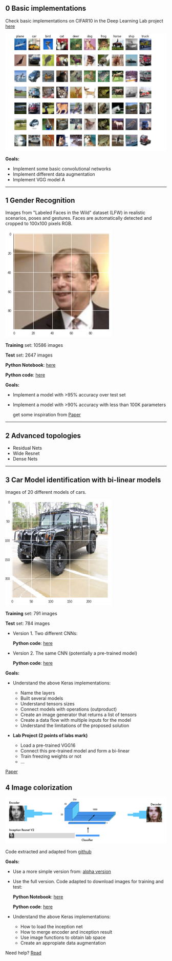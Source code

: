 
## 0 Basic implementations

Check basic implementations on CIFAR10 in the Deep Learning Lab project [here](https://github.com/RParedesPalacios/DeepLearningLab/tree/master/Examples/CIFAR)

![Cifar10](cifar10.png)

**Goals:**
* Implement some basic convolutional networks
* Implement different data augmentation
* Implement VGG model A

---

## 1 Gender Recognition

Images from "Labeled Faces in the Wild" dataset (LFW) in realistic scenarios, poses and gestures. Faces are automatically detected and cropped to 100x100 pixels RGB.


![Face example](face.png)


**Training** set: 10586 images

**Test** set: 2647 images 


**Python Notebook**: [here](gender.ipynb)

**Python code**: [here](gender.py)

**Goals:**
* Implement a model with >95% accuracy over test set
* Implement a model with >90% accuracy with less than 100K parameters
  
  get some inspiration from [Paper](https://pdfs.semanticscholar.org/d0eb/3fd1b1750242f3bb39ce9ac27fc8cc7c5af0.pdf)
    
---

## 2 Advanced topologies 

* Residual Nets
* Wide Resnet 
* Dense Nets

---

## 3 Car Model identification with bi-linear models

Images of 20 different models of cars.

![Cars](cars.png)

**Training** set: 791 images

**Test** set: 784 images 

* Version 1. Two different CNNs:

  **Python code**: [here](cars1.py)

* Version 2. The same CNN (potentially a pre-trained model)

  **Python code**: [here](cars2.py)

**Goals:**
* Understand the above Keras implementations:
  * Name the layers
  * Built several models
  * Understand tensors sizes
  * Connect models with operations (outproduct)
  * Create an image generator that returns a list of tensors
  * Create a data flow with multiple inputs for the model
  * Understand the limitations of the proposed solution

* **Lab Project (2 points of labs mark)**
  * Load a pre-trained VGG16 
  * Connect this pre-trained model and form a bi-linear
  * Train freezing weights or not
  * ...
  
[Paper](https://pdfs.semanticscholar.org/3a30/7b7e2e742dd71b6d1ca7fde7454f9ebd2811.pdf)


## 4 Image colorization

![Cars](color.png)

Code extracted and adapted from [github](https://github.com/emilwallner/Coloring-greyscale-images-in-Keras)

**Goals:**

* Use a more simple version from: [alpha version](https://github.com/emilwallner/Coloring-greyscale-images-in-Keras/tree/master/floydhub/Alpha-version)

* Use the full version. Code adapted to download images for training and test:

	**Python Notebook**: [here](colorization.ipynb)

	**Python code**: [here](colorization.py)

* Understand the above Keras implementations:
	* How to load the inception net 
	* How to merge encoder and inception result
	* Use image functions to obtain lab space
	* Create an appropiate  data augmentation 


Need help? [Read](https://blog.floydhub.com/colorizing-b&w-photos-with-neural-networks/)








